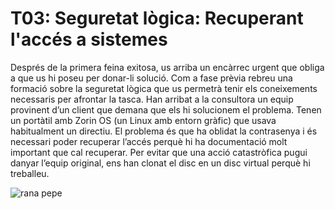 # T03: Seguretat lògica: Recuperant l'accés a sistemes
Després de la primera feina exitosa, us arriba un encàrrec urgent que obliga a que us hi poseu per donar-li solució.
Com a fase prèvia rebreu una formació sobre la seguretat lògica que us permetrà tenir els coneixements necessaris per afrontar la tasca.
Han arribat a la consultora un equip provinent d’un client que demana que els hi solucionem el problema.
Tenen un portàtil amb Zorin OS (un Linux amb entorn gràfic) que usava habitualment un directiu. El problema és que ha oblidat la contrasenya i és necessari poder recuperar l’accés perquè hi ha documentació molt important que cal recuperar. Per evitar que una acció catastròfica pugui danyar l’equip original, ens han clonat el disc en un disc virtual perquè hi treballeu.

![rana pepe](https://p.turbosquid.com/ts-thumb/9f/EdDQCc/XA/blender_eevee_0/png/1633671602/600x600/fit_q87/a3edd48544b32a0e9fb5d7a72937ff2902ba27b3/blender_eevee_0.jpg)
